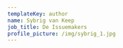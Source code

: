 ```yaml
---
templateKey: author
name: Sybrig van Keep
job_title: De Issuemakers
profile_picture: /img/sybrig_1.jpg
---
```


